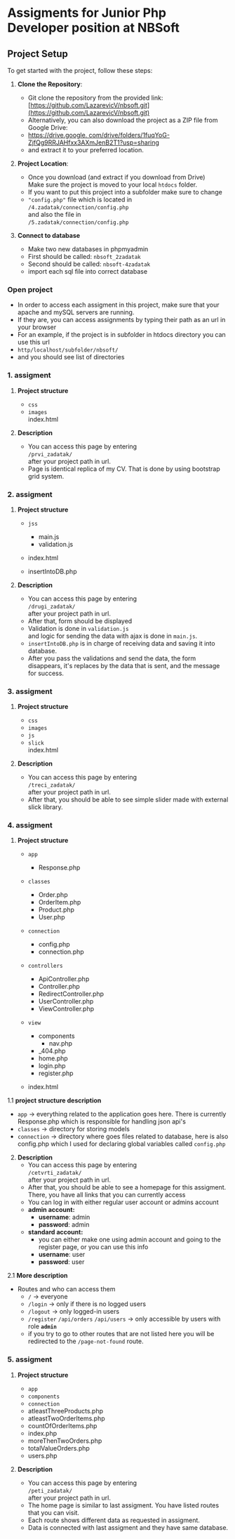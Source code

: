 # Assigments for Junior Php Developer position at NBSoft

## Project Setup

To get started with the project, follow these steps:

1. **Clone the Repository**:
   - Git clone the repository from the provided link: [https://github.com/LazarevicV/nbsoft.git](https://github.com/LazarevicV/nbsoft.git)
   - Alternatively, you can also download the project as a ZIP file from Google Drive:
   - [https://drive.google.
     com/drive/folders/1fuqYoG-ZjfQg9RRJAHfxx3AXmJenB2T1?usp=sharing](https://drive.google.com/drive/folders/1fuqYoG-ZjfQg9RRJAHfxx3AXmJenB2T1?usp=sharing)
   - and extract it to your preferred location.

2. **Project Location**:
   - Once you download (and extract if you download from Drive)<br>Make sure the project is moved to your local 
     `htdocs` 
     folder.
   - If you want to put this project into a subfolder make sure to change 
   - `"config.php"` file which is located in <br> `/4.zadatak/connection/config.php` <br>
   and also the file in <br>
   `/5.zadatak/connection/config.php`

3. **Connect to database**
    - Make two new databases in phpmyadmin
    - First should be called: `nbsoft_2zadatak`
    - Second should be called: `nbsoft-4zadatak`
    - import each sql file into correct database

### Open project

- In order to access each assigment in this project, make sure that your apache and mySQL servers are running.
- If they are, you can access assignments by typing their path as an url in your browser
- For an example, if the project is in subfolder in htdocs directory you can use this url
- `http/localhost/subfolder/nbsoft/`
- and you should see list of directories 

### 1. assigment 

1. **Project structure**
    - `css`
    - `images` <br>
   index.html

2. **Description**
    - You can access this page by entering<br>`/prvi_zadatak/`<br> after your project path in url.
    - Page is identical replica of my CV. That is done by using bootstrap grid system.

### 2. assigment 

1. **Project structure**
    - `jss`<br>
        - main.js<br>
        - validation.js<br>
      
   - index.html<br>
   - insertIntoDB.php

2. **Description**
    - You can access this page by entering<br>`/drugi_zadatak/`<br> after your project path in url.
    - After that, form should be displayed
    - Validation is done in `validation.js`<br>
   and logic for sending the data with ajax is done in `main.js`.
    - `insertIntoDB.php` is in charge of receiving data and saving it into database.
    - After you pass the validations and send the data, the form disappears, it's replaces by the data that is 
      sent, and the message for success.

### 3. assigment

1. **Project structure**
   - `css`<br>
   - `images`<br>
   - `js`
   - `slick`<br>
   index.html

2. **Description**
    - You can access this page by entering<br>`/treci_zadatak/`<br> after your project path in url.
    - After that, you should be able to see simple slider made with external slick library.

### 4. assigment

1. **Project structure**
   - `app`
     - Response.php
   - `classes`
     - Order.php
     - OrderItem.php
     - Product.php
     - User.php
   - `connection`
     - config.php
     - connection.php
   - `controllers`
     - ApiController.php
     - Controller.php
     - RedirectController.php
     - UserController.php
     - ViewController.php
   - `view`
     - components
       - nav.php
     - _404.php
     - home.php
     - login.php
     - register.php<br>
   
   - index.html

1.1 **project structure description**
- `app` -> everything related to the application goes here. There is currently Response.php which is 
  responsible for handling json api's
- `classes` -> directory for storing models
- `connection` -> directory where goes files related to database, here is also config.php which I used for declaring 
  global variables called `config.php`

2. **Description**
    - You can access this page by entering<br>`/cetvrti_zadatak/`<br> after your project path in url.
    - After that, you should be able to see a homepage for this assigment. There, you have all links that you can 
      currently access
    - You can log in with either regular user account or admins account
    - **admin account:**
      - **username**: admin
      - **password**: admin
    - **standard account:**
      - you can either make one using admin account and going to the register page, or you can use this info
      - **username**: user
      - **password**: user

2.1 **More description**
- Routes and who can access them
    - `/` -> everyone
    - `/login` -> only if there is no logged users
    - `/logout` -> only logged-in users
    - `/register` `/api/orders` `/api/users` -> only accessible by users with role **`admin`**
    - if you try to go to other routes that are not listed here you will be redirected to the `/page-not-found` route.

### 5. assigment
1. **Project structure**
    - `app`
    - `components`
    - `connection`
    - atleastThreeProducts.php
    - atleastTwoOrderItems.php
    - countOfOrderItems.php
    - index.php
    - moreThenTwoOrders.php
    - totalValueOrders.php
    - users.php

2. **Description**
    - You can access this page by entering<br>`/peti_zadatak/`<br> after your project path in url.
    - The home page is similar to last assigment. You have listed routes that you can visit.
    - Each route shows different data as requested in assigment. 
    - Data is connected with last assigment and they have same database.